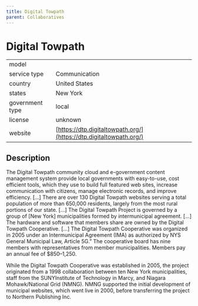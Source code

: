 ```yaml
---
title: Digital Towpath
parent: Collaboratives
---
```


# Digital Towpath

|                   |                                          |
|:------------------|:-----------------------------------------|
| model             | 
| service type      | Communication
| country           | United States
| states            | New York
| government type   | local
| license           | unknown
| website           | [https://dtp.digitaltowpath.org/](https://dtp.digitaltowpath.org/)

## Description
The Digital Towpath community cloud and e-government content management system provide local governments with easy-to-use, cost efficient tools, which they use to build full featured web sites, increase communication with citizens, manage electronic records, and improve efficiency.  [...] There are over 130 Digital Towpath websites serving a total population of more than 650,000 residents, largely from the most rural portions of our state. [...] The Digital Towpath Project is governed by a group of [New York] municipalities formed by intermunicipal agreement. [...] The hardware and software that members share are owned by the Digital Towpath Cooperative. [...] The Digital Towpath Cooperative was organized in 2005 under an Intermunicipal Agreement (IMA) as authorized by NYS General Municipal Law, Article 5G.” The cooperative board has nine members with representatives from member municipalities. Members pay an annual fee of $850–1,250.

While the Digital Towpath Cooperative was established in 2005, the project originated from a 1998 collaboration between ten New York municipalities, staff from the SUNYInstitute of Technology in Marcy, and Niagara Mohawk/National Grid (NMNG). NMNG supported the initial development of municipal websites, which went live in 2000, before transferring the project to Northern Publishing Inc. 
